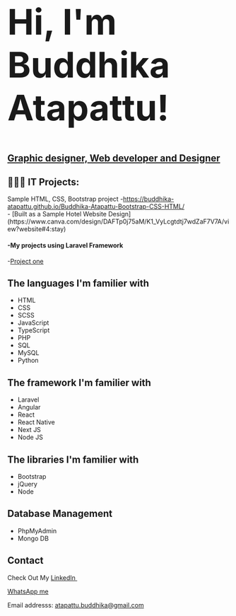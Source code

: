 <h1 style="font-size:5rem">Hi, I'm Buddhika Atapattu!</h1>
<h2><a href="https://github.com/Buddhika-Atapattu" >Graphic designer, Web developer and Designer</a></h2>

<h2>👨🏽‍💻 IT Projects:</h2>
  Sample HTML, CSS, Bootstrap project
  -<a href="https://buddhika-atapattu.github.io/Buddhika-Atapattu-Bootstrap-CSS-HTML/">https://buddhika-atapattu.github.io/Buddhika-Atapattu-Bootstrap-CSS-HTML/</a><br>
  - [Built as a Sample Hotel Website Design](https://www.canva.com/design/DAFTp0j75aM/K1_VyLcgtdtj7wdZaF7V7A/view?website#4:stay)<br>
  
  <h4>-My projects using Laravel Framework</h4>
  -<a href="https://github.com/Buddhika-Atapattu/Buddhika-Atapattu-Laravel-Progect-One">Project one</a><br>

<h2>The languages I'm familier with</h2>
<ul>
  <li>HTML</li>
  <li>CSS</li>
  <li>SCSS</li>
  <li>JavaScript</li>
  <li>TypeScript</li>
  <li>PHP</li>
  <li>SQL</li>
  <li>MySQL</li>
  <li>Python</li>
</ul>

<h2>The framework I'm familier with</h2>
<ul>
  <li>Laravel</li>
  <li>Angular</li>
  <li>React</li>
  <li>React Native</li>
  <li>Next JS</li>
  <li>Node JS</li>
</ul>

<h2>The libraries I'm familier with</h2>
<ul>
  <li>Bootstrap</li>
  <li>jQuery</li>
  <li>Node</li>
</ul>

<h2>Database Management</h2>
<ul>
  <li>PhpMyAdmin</li>
  <li>Mongo DB</li>
</ul>

<h2>Contact</h2>
<p>Check Out My <a href="https://www.linkedin.com/in/buddhika-atapattu-ba3705b5/">LinkedIn </a></p>
<p><a href="https://wa.me/971554634997">WhatsApp me</a></p>
<p>Email addresss: <a href="mailto:atapattu.buddhika@gmail.com">atapattu.buddhika@gmail.com</a>
